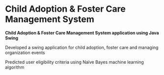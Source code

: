 # Child Adoption & Foster Care Management System

****Child Adoption & Foster Care Management System application using Java Swing****


Developed a swing application for child adoption, foster care and managing organization events

Predicted user eligibility criteria using Naïve Bayes machine learning algorithm
